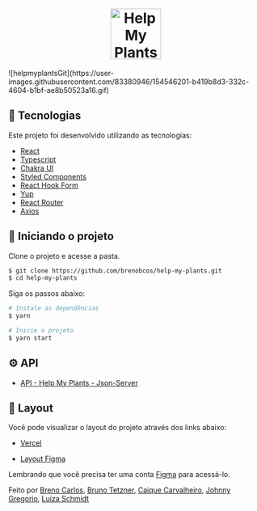 <h1 align="center">
  <img alt="Help My Plants" src="https://i.ibb.co/cYGQVXr/logopadrao-3-1.png" width="100px" />
</h1>
![helpmyplantsGit](https://user-images.githubusercontent.com/83380946/154546201-b419b8d3-332c-4604-b1bf-ae8b50523a16.gif)
<br>

## 🧪 Tecnologias

Este projeto foi desenvolvido utilizando as tecnologias:
 
- [React](https://pt-br.reactjs.org/)
- [Typescript](https://www.typescriptlang.org/)
- [Chakra UI](https://chakra-ui.com/)
- [Styled Components](https://styled-components.com/)
- [React Hook Form](https://react-hook-form.com/)
- [Yup](https://github.com/jquense/yup)
- [React Router](https://v5.reactrouter.com/web/guides/quick-start)
- [Axios](https://axios-http.com/docs/intro)

## 🚀 Iniciando o projeto

Clone o projeto e acesse a pasta.

```bash
$ git clone https://github.com/brenobcos/help-my-plants.git
$ cd help-my-plants
```

Siga os passos abaixo:
```bash
# Instale as dependências
$ yarn

# Inicie o projeto
$ yarn start
```

## ⚙️ API

- [API - Help My Plants - Json-Server](https://github.com/brenobcos/help-my-plants-backend)

## 🔖 Layout

Você pode visualizar o layout do projeto através dos links abaixo:

- [Vercel](https://help-my-plants-brenobcos.vercel.app/) 

- [Layout Figma](https://www.figma.com/file/Yw9QjMABnw3CCty4dvB8mN/HE!P-My-Plants?node-id=0%3A1) 

Lembrando que você precisa ter uma conta [Figma](http://figma.com/) para acessá-lo.

Feito por [Breno Carlos](https://www.linkedin.com/in/devbrenocar/), [Bruno Tetzner](https://www.linkedin.com/in/bruno-tetzner/), [Caique Carvalheiro](https://www.linkedin.com/in/caiquefcavalheiro/), [Johnny Gregorio](https://www.linkedin.com/in/johnny-gregorio-237737218/), [Luiza Schmidt](https://www.linkedin.com/in/luiza-schmidt-mescolotto/)
